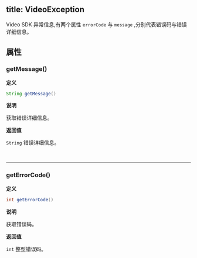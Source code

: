 title: VideoException
---

Video SDK 异常信息,有两个属性 `errorCode` 与 `message` ,分别代表错误码与错误详细信息。


## 属性



### getMessage()

**定义**   

```java
String getMessage()
```

**说明**

获取错误详细信息。

**返回值**

`String` 错误详细信息。

</br>

---


### getErrorCode()

**定义**   

```java
int getErrorCode()
```

**说明**

获取错误码。

**返回值**

`int` 整型错误码。

</br>
